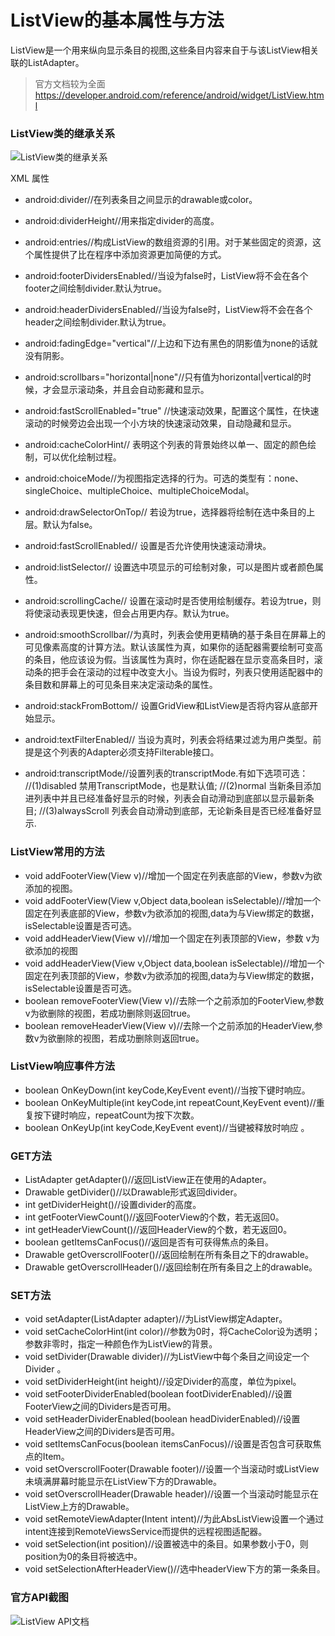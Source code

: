 # ListView的基本属性与方法

ListView是一个用来纵向显示条目的视图,这些条目内容来自于与该ListView相关联的ListAdapter。

>官方文档较为全面
>https://developer.android.com/reference/android/widget/ListView.html

### ListView类的继承关系

![ListView类的继承关系](../res/images/listview01.jpg "Title")

XML 属性
+ android:divider//在列表条目之间显示的drawable或color。
+ android:dividerHeight//用来指定divider的高度。
+ android:entries//构成ListView的数组资源的引用。对于某些固定的资源，这个属性提供了比在程序中添加资源更加简便的方式。
+ android:footerDividersEnabled//当设为false时，ListView将不会在各个footer之间绘制divider.默认为true。
+ android:headerDividersEnabled//当设为false时，ListView将不会在各个header之间绘制divider.默认为true。


+ android:fadingEdge="vertical"//上边和下边有黑色的阴影值为none的话就没有阴影。
+ android:scrollbars="horizontal|none"//只有值为horizontal|vertical的时候，才会显示滚动条，并且会自动影藏和显示。
+ android:fastScrollEnabled="true" //快速滚动效果，配置这个属性，在快速滚动的时候旁边会出现一个小方块的快速滚动效果，自动隐藏和显示。
+ android:cacheColorHint// 表明这个列表的背景始终以单一、固定的颜色绘制，可以优化绘制过程。
+ android:choiceMode//为视图指定选择的行为。可选的类型有：none、singleChoice、multipleChoice、multipleChoiceModal。
+ android:drawSelectorOnTop// 若设为true，选择器将绘制在选中条目的上层。默认为false。
+ android:fastScrollEnabled// 设置是否允许使用快速滚动滑块。
+ android:listSelector// 设置选中项显示的可绘制对象，可以是图片或者颜色属性。
+ android:scrollingCache// 设置在滚动时是否使用绘制缓存。若设为true，则将使滚动表现更快速，但会占用更内存。默认为true。
+ android:smoothScrollbar//为真时，列表会使用更精确的基于条目在屏幕上的可见像素高度的计算方法。默认该属性为真，如果你的适配器需要绘制可变高的条目，他应该设为假。当该属性为真时，你在适配器在显示变高条目时，滚动条的把手会在滚动的过程中改变大小。当设为假时，列表只使用适配器中的条目数和屏幕上的可见条目来决定滚动条的属性。
+ android:stackFromBottom// 设置GridView和ListView是否将内容从底部开始显示。
+ android:textFilterEnabled// 当设为真时，列表会将结果过滤为用户类型。前提是这个列表的Adapter必须支持Filterable接口。
+ android:transcriptMode//设置列表的transcriptMode.有如下选项可选：
//(1)disabled       禁用TranscriptMode，也是默认值;
//(2)normal         当新条目添加进列表中并且已经准备好显示的时候，列表会自动滑动到底部以显示最新条目;
//(3)alwaysScroll   列表会自动滑动到底部，无论新条目是否已经准备好显示.

### ListView常用的方法

+ void addFooterView(View v)//增加一个固定在列表底部的View，参数v为欲添加的视图。
+ void addFooterView(View v,Object data,boolean isSelectable)//增加一个固定在列表底部的View，参数v为欲添加的视图,data为与View绑定的数据，isSelectable设置是否可选。
+ void addHeaderView(View v)//增加一个固定在列表顶部的View，参数 v为欲添加的视图
+ void addHeaderView(View v,Object data,boolean isSelectable)//增加一个固定在列表顶部的View，参数v为欲添加的视图,data为与View绑定的数据，isSelectable设置是否可选。
+ boolean removeFooterView(View v)//去除一个之前添加的FooterView,参数v为欲删除的视图，若成功删除则返回true。
+ boolean removeHeaderView(View v)//去除一个之前添加的HeaderView,参数v为欲删除的视图，若成功删除则返回true。

### ListView响应事件方法

+ boolean OnKeyDown(int keyCode,KeyEvent event)//当按下键时响应。
+ boolean OnKeyMultiple(int keyCode,int repeatCount,KeyEvent event)//重复按下键时响应，repeatCount为按下次数。
+ boolean OnKeyUp(int keyCode,KeyEvent event)//当键被释放时响应  。

### GET方法

+ ListAdapter getAdapter()//返回ListView正在使用的Adapter。
+ Drawable getDivider()//以Drawable形式返回divider。
+ int getDividerHeight()//设置divider的高度。
+ int getFooterViewCount()//返回FooterView的个数，若无返回0。
+ int getHeaderViewCount()//返回HeaderView的个数，若无返回0。
+ boolean getItemsCanFocus()//返回是否有可获得焦点的条目。
+ Drawable getOverscrollFooter()//返回绘制在所有条目之下的drawable。
+ Drawable getOverscrollHeader()//返回绘制在所有条目之上的drawable。

### SET方法

+ void setAdapter(ListAdapter adapter)//为ListView绑定Adapter。
+ void setCacheColorHint(int color)//参数为0时，将CacheColor设为透明；参数非零时，指定一种颜色作为ListView的背景。
+ void setDivider(Drawable divider)//为ListView中每个条目之间设定一个Divider  。
+ void setDividerHeight(int height)//设定Divider的高度，单位为pixel。
+ void setFooterDividerEnabled(boolean footDividerEnabled)//设置FooterView之间的Dividers是否可用。
+ void setHeaderDividerEnabled(boolean headDividerEnabled)//设置HeaderView之间的Dividers是否可用。
+ void setItemsCanFocus(boolean itemsCanFocus)//设置是否包含可获取焦点的Item。
+ void setOverscrollFooter(Drawable footer)//设置一个当滚动时或ListView未填满屏幕时能显示在ListView下方的Drawable。
+ void setOverscrollHeader(Drawable header)//设置一个当滚动时能显示在ListView上方的Drawable。
+ void setRemoteViewAdapter(Intent intent)//为此AbsListView设置一个通过intent连接到RemoteViewsService而提供的远程视图适配器。
+ void setSelection(int position)//设置被选中的条目。如果参数小于0，则position为0的条目将被选中。
+ void setSelectionAfterHeaderView()//选中headerView下方的第一条条目。

### 官方API截图

![ListView API文档](../res/images/listview02.png "Title")